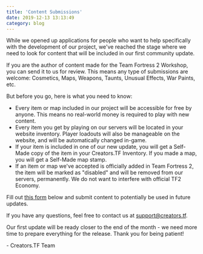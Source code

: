 ```yaml
---
title: 'Content Submissions'
date: 2019-12-13 13:13:49
category: blog
---
```


<p>While we opened up applications for people who want to help specifically with the development of our project, we've reached the stage where we need to look for content that will be included in our first community update.</p>

<p>If you are the author of content made for the Team Fortress 2 Workshop, you can send it to us for review. This means any type of submissions are welcome: Cosmetics, Maps, Weapons, Taunts, Unusual Effects, War Paints, etc.</p>

<p>But before you go, here is what you need to know:</p>

<ul><li>Every item or map included in our project will be accessible for free by anyone. This means no real-world money is required to play with new content.</li>

<li>Every item you get by playing on our servers will be located in your website inventory. Player loadouts will also be manageable on the website, and will be automatically changed in-game.</li>

<li>If your item is included in one of our new update, you will get a Self-Made copy of the item in your Creators.TF Inventory. If you made a map, you will get a Self-Made map stamp.</li>

<li>If an item or map we've accepted is officially added in Team Fortress 2, the item will be marked as "disabled" and will be removed from our servers, permanently. We do not want to interfere with official TF2 Economy.</li></ul>

<p>Fill out <a href="/promo">this form</a> below and submit content to potentially be used in future updates.

<p>If you have any questions, feel free to contact us at <a href="mailto:support@creators.tf">support@creators.tf</a>.</p>

<p>Our first update will be ready closer to the end of the month - we need more time to prepare everything for the release. Thank you for being patient!</p>

<p>- Creators.TF Team</p>
